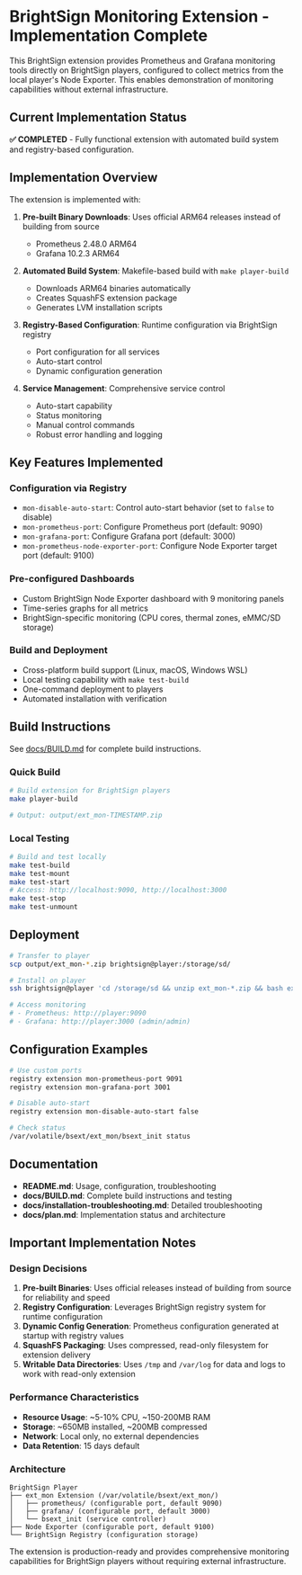 # BrightSign Monitoring Extension - Implementation Complete

This BrightSign extension provides Prometheus and Grafana monitoring tools directly on BrightSign players, configured to collect metrics from the local player's Node Exporter. This enables demonstration of monitoring capabilities without external infrastructure.

## Current Implementation Status

**✅ COMPLETED** - Fully functional extension with automated build system and registry-based configuration.

## Implementation Overview

The extension is implemented with:

1. **Pre-built Binary Downloads**: Uses official ARM64 releases instead of building from source
   - Prometheus 2.48.0 ARM64
   - Grafana 10.2.3 ARM64

2. **Automated Build System**: Makefile-based build with `make player-build`
   - Downloads ARM64 binaries automatically
   - Creates SquashFS extension package
   - Generates LVM installation scripts

3. **Registry-Based Configuration**: Runtime configuration via BrightSign registry
   - Port configuration for all services
   - Auto-start control
   - Dynamic configuration generation

4. **Service Management**: Comprehensive service control
   - Auto-start capability
   - Status monitoring
   - Manual control commands
   - Robust error handling and logging

## Key Features Implemented

### Configuration via Registry
- `mon-disable-auto-start`: Control auto-start behavior (set to `false` to disable)
- `mon-prometheus-port`: Configure Prometheus port (default: 9090)
- `mon-grafana-port`: Configure Grafana port (default: 3000)
- `mon-prometheus-node-exporter-port`: Configure Node Exporter target port (default: 9100)

### Pre-configured Dashboards
- Custom BrightSign Node Exporter dashboard with 9 monitoring panels
- Time-series graphs for all metrics
- BrightSign-specific monitoring (CPU cores, thermal zones, eMMC/SD storage)

### Build and Deployment
- Cross-platform build support (Linux, macOS, Windows WSL)
- Local testing capability with `make test-build`
- One-command deployment to players
- Automated installation with verification

## Build Instructions

See [docs/BUILD.md](docs/BUILD.md) for complete build instructions.

### Quick Build
```bash
# Build extension for BrightSign players
make player-build

# Output: output/ext_mon-TIMESTAMP.zip
```

### Local Testing
```bash
# Build and test locally
make test-build
make test-mount
make test-start
# Access: http://localhost:9090, http://localhost:3000
make test-stop
make test-unmount
```

## Deployment

```bash
# Transfer to player
scp output/ext_mon-*.zip brightsign@player:/storage/sd/

# Install on player  
ssh brightsign@player 'cd /storage/sd && unzip ext_mon-*.zip && bash ext_mon_install-lvm.sh && reboot'

# Access monitoring
# - Prometheus: http://player:9090
# - Grafana: http://player:3000 (admin/admin)
```

## Configuration Examples

```bash
# Use custom ports
registry extension mon-prometheus-port 9091
registry extension mon-grafana-port 3001

# Disable auto-start
registry extension mon-disable-auto-start false

# Check status
/var/volatile/bsext/ext_mon/bsext_init status
```

## Documentation

- **README.md**: Usage, configuration, troubleshooting
- **docs/BUILD.md**: Complete build instructions and testing
- **docs/installation-troubleshooting.md**: Detailed troubleshooting
- **docs/plan.md**: Implementation status and architecture

## Important Implementation Notes

### Design Decisions
1. **Pre-built Binaries**: Uses official releases instead of building from source for reliability and speed
2. **Registry Configuration**: Leverages BrightSign registry system for runtime configuration
3. **Dynamic Config Generation**: Prometheus configuration generated at startup with registry values
4. **SquashFS Packaging**: Uses compressed, read-only filesystem for extension delivery
5. **Writable Data Directories**: Uses `/tmp` and `/var/log` for data and logs to work with read-only extension

### Performance Characteristics
- **Resource Usage**: ~5-10% CPU, ~150-200MB RAM
- **Storage**: ~650MB installed, ~200MB compressed
- **Network**: Local only, no external dependencies
- **Data Retention**: 15 days default

### Architecture
```
BrightSign Player
├── ext_mon Extension (/var/volatile/bsext/ext_mon/)
│   ├── prometheus/ (configurable port, default 9090)
│   ├── grafana/ (configurable port, default 3000)
│   └── bsext_init (service controller)
├── Node Exporter (configurable port, default 9100)
└── BrightSign Registry (configuration storage)
```

The extension is production-ready and provides comprehensive monitoring capabilities for BrightSign players without requiring external infrastructure.